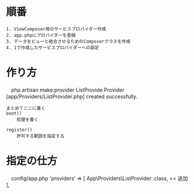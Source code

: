 # 順番
    1. ViewComposer用のサービスプロバイダー作成
    2. app.phpにプロバイダーを登録
    3. データをビューと結合させるためのComposerクラスを作成
    4. 1で作成したサービスプロバイダーへの設定


# 作り方
　php artisan make:provider ListProvide
    Provider [app/Providers/ListProvider.php] created successfully.

    まとめてここに書く
    boot()
        処理を書く
    
    register()
        許可する範囲を指定する

# 指定の仕方
　config/app.php
    'providers' => [
        App\Providers\ListProvider::class,  <= 追加
    ],





